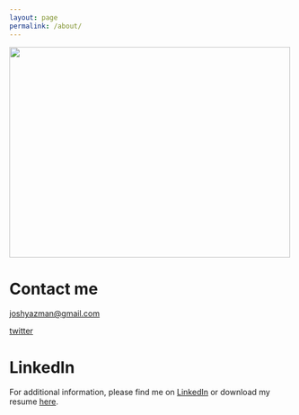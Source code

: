```yaml
---
layout: page
permalink: /about/
---
```


<p>
  <img src="https://joshyazman.github.io/images/josh-and-lb-vote-shirt.png#center" width = "500" height = "375"/>
</p>

# Contact me

[joshyazman@gmail.com](mailto:joshyazman@gmail.com)

[twitter](https://twitter.com/jyazman2012)

# LinkedIn
For additional information, please find me on [LinkedIn](https://www.linkedin.com/in/josh-yazman-a0986439/) or download my resume [here](https://drive.google.com/file/d/1p9qjl2QLvGteTBUpOcx9uGHzYrdw-qTt/view?usp=drive_link).
